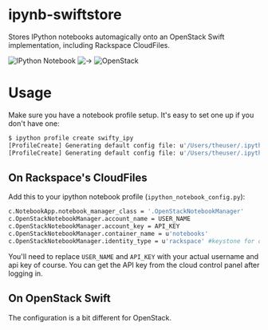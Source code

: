 ipynb-swiftstore
=======================

Stores IPython notebooks automagically onto an OpenStack Swift implementation, including Rackspace CloudFiles.

![IPython Notebook](http://ipython.org/ipython-doc/rel-0.13/_images/ipynb_icon_128x128.png) ![->](http://i.imgur.com/kOFsLIx.jpg) ![OpenStack](http://i.imgur.com/7BeZLRq.jpg)

# Usage

Make sure you have a notebook profile setup. It's easy to set one up if you
don't have one:

```bash
$ ipython profile create swifty_ipy
[ProfileCreate] Generating default config file: u'/Users/theuser/.ipython/profile_swiftstore/ipython_config.py'
[ProfileCreate] Generating default config file: u'/Users/theuser/.ipython/profile_swiftstore/ipython_notebook_config.py'
```

## On Rackspace's CloudFiles

Add this to your ipython notebook profile (`ipython_notebook_config.py`):

```bash
c.NotebookApp.notebook_manager_class = '.OpenStackNotebookManager'
c.OpenStackNotebookManager.account_name = USER_NAME
c.OpenStackNotebookManager.account_key = API_KEY
c.OpenStackNotebookManager.container_name = u'notebooks'
c.OpenStackNotebookManager.identity_type = u'rackspace' #keystone for other OpenStack implementations
```

You'll need to replace `USER_NAME` and `API_KEY` with your actual username and
api key of course. You can get the API key from the cloud control panel after logging in.

<!-- TODO Add link to image about location of api_key -->

## On OpenStack Swift

The configuration is a bit different for OpenStack.



